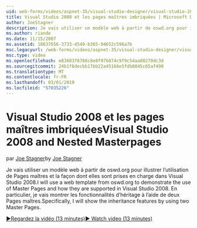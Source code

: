 ```yaml
---
uid: web-forms/videos/aspnet-35/visual-studio-designer/visual-studio-2008-and-nested-masterpages
title: Visual Studio 2008 et les pages maîtres imbriquées | Microsoft Docs
author: JoeStagner
description: Je vais utiliser un modèle web à partir de oswd.org pour illustrer l’utilisation de Pages maîtres et la façon dont elles sont prises en charge dans Visual Studio 2008. En particulier, je vais montrer th...
ms.author: riande
ms.date: 11/15/2007
ms.assetid: 18637656-3733-4549-b365-94652c596a7b
msc.legacyurl: /web-forms/videos/aspnet-35/visual-studio-designer/visual-studio-2008-and-nested-masterpages
msc.type: video
ms.openlocfilehash: e83603f8708c8e8f976874c9f9c54aa80270dc3d
ms.sourcegitcommit: 24b1f6decbb17bb22a45166e5fdb0845c65af498
ms.translationtype: MT
ms.contentlocale: fr-FR
ms.lasthandoff: 03/01/2019
ms.locfileid: "57035226"
---
```

<a name="visual-studio-2008-and-nested-masterpages"></a><span data-ttu-id="c73b2-104">Visual Studio 2008 et les pages maîtres imbriquées</span><span class="sxs-lookup"><span data-stu-id="c73b2-104">Visual Studio 2008 and Nested Masterpages</span></span>
====================
<span data-ttu-id="c73b2-105">par [Joe Stagner](https://github.com/JoeStagner)</span><span class="sxs-lookup"><span data-stu-id="c73b2-105">by [Joe Stagner](https://github.com/JoeStagner)</span></span>

<span data-ttu-id="c73b2-106">Je vais utiliser un modèle web à partir de oswd.org pour illustrer l’utilisation de Pages maîtres et la façon dont elles sont prises en charge dans Visual Studio 2008.</span><span class="sxs-lookup"><span data-stu-id="c73b2-106">I will use a web template from oswd.org to demonstrate the use of Master Pages and how they are supported in Visual Studio 2008.</span></span> <span data-ttu-id="c73b2-107">En particulier, je vais montrer les fonctionnalités d’héritage à l’aide de deux Pages maîtres.</span><span class="sxs-lookup"><span data-stu-id="c73b2-107">Specifically, I will show the inheritance features by using two Master Pages.</span></span>

[<span data-ttu-id="c73b2-108">&#9654;Regardez la vidéo (13 minutes)</span><span class="sxs-lookup"><span data-stu-id="c73b2-108">&#9654; Watch video (13 minutes)</span></span>](https://channel9.msdn.com/Blogs/ASP-NET-Site-Videos/visual-studio-2008-and-nested-masterpages)
